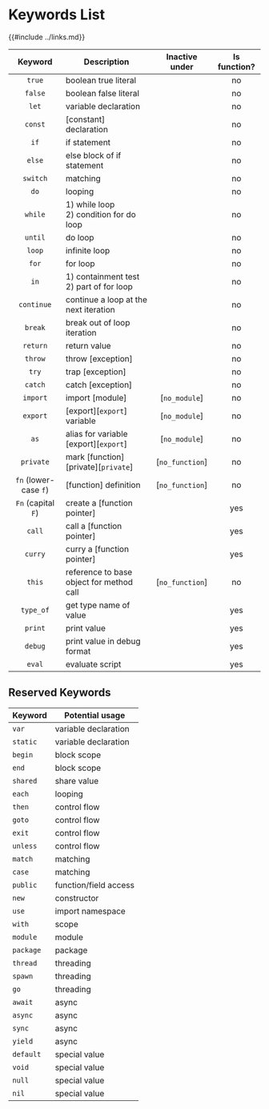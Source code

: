 Keywords List
=============

{{#include ../links.md}}

|        Keyword        | Description                                 | Inactive under  | Is function? |
| :-------------------: | ------------------------------------------- | :-------------: | :----------: |
|        `true`         | boolean true literal                        |                 |      no      |
|        `false`        | boolean false literal                       |                 |      no      |
|         `let`         | variable declaration                        |                 |      no      |
|        `const`        | [constant] declaration                      |                 |      no      |
|         `if`          | if statement                                |                 |      no      |
|        `else`         | else block of if statement                  |                 |      no      |
|       `switch`        | matching                                    |                 |      no      |
|         `do`          | looping                                     |                 |      no      |
|        `while`        | 1) while loop<br/>2) condition for do loop  |                 |      no      |
|        `until`        | do loop                                     |                 |      no      |
|        `loop`         | infinite loop                               |                 |      no      |
|         `for`         | for loop                                    |                 |      no      |
|         `in`          | 1) containment test<br/>2) part of for loop |                 |      no      |
|      `continue`       | continue a loop at the next iteration       |                 |      no      |
|        `break`        | break out of loop iteration                 |                 |      no      |
|       `return`        | return value                                |                 |      no      |
|        `throw`        | throw [exception]                           |                 |      no      |
|         `try`         | trap [exception]                            |                 |      no      |
|        `catch`        | catch [exception]                           |                 |      no      |
|       `import`        | import [module]                             |  [`no_module`]  |      no      |
|       `export`        | [export][`export`] variable                 |  [`no_module`]  |      no      |
|         `as`          | alias for variable [export][`export`]       |  [`no_module`]  |      no      |
|       `private`       | mark [function] [private][`private`]        | [`no_function`] |      no      |
| `fn` (lower-case `f`) | [function] definition                       | [`no_function`] |      no      |
|  `Fn` (capital `F`)   | create a [function pointer]                 |                 |     yes      |
|        `call`         | call a [function pointer]                   |                 |     yes      |
|        `curry`        | curry a [function pointer]                  |                 |     yes      |
|        `this`         | reference to base object for method call    | [`no_function`] |      no      |
|       `type_of`       | get type name of value                      |                 |     yes      |
|        `print`        | print value                                 |                 |     yes      |
|        `debug`        | print value in debug format                 |                 |     yes      |
|        `eval`         | evaluate script                             |                 |     yes      |


Reserved Keywords
-----------------

| Keyword   | Potential usage       |
| --------- | --------------------- |
| `var`     | variable declaration  |
| `static`  | variable declaration  |
| `begin`   | block scope           |
| `end`     | block scope           |
| `shared`  | share value           |
| `each`    | looping               |
| `then`    | control flow          |
| `goto`    | control flow          |
| `exit`    | control flow          |
| `unless`  | control flow          |
| `match`   | matching              |
| `case`    | matching              |
| `public`  | function/field access |
| `new`     | constructor           |
| `use`     | import namespace      |
| `with`    | scope                 |
| `module`  | module                |
| `package` | package               |
| `thread`  | threading             |
| `spawn`   | threading             |
| `go`      | threading             |
| `await`   | async                 |
| `async`   | async                 |
| `sync`    | async                 |
| `yield`   | async                 |
| `default` | special value         |
| `void`    | special value         |
| `null`    | special value         |
| `nil`     | special value         |
